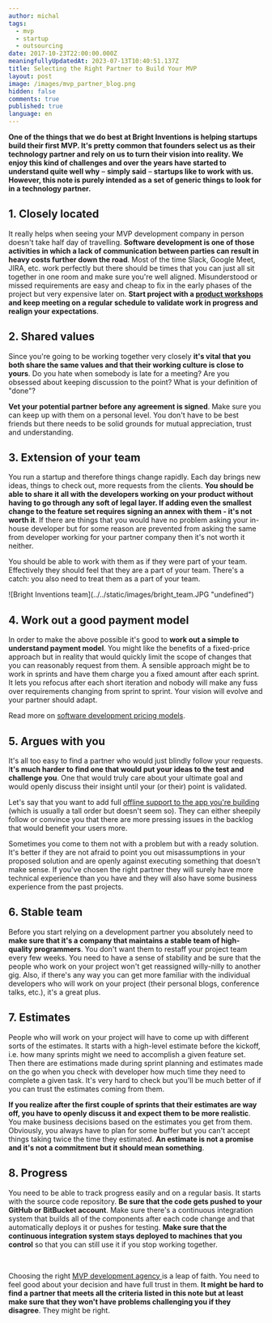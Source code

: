 ```yaml
---
author: michal
tags:
  - mvp
  - startup
  - outsourcing
date: 2017-10-23T22:00:00.000Z
meaningfullyUpdatedAt: 2023-07-13T10:40:51.137Z
title: Selecting the Right Partner to Build Your MVP
layout: post
image: /images/mvp_partner_blog.png
hidden: false
comments: true
published: true
language: en
---
```

**One of the things that we do best at Bright Inventions is helping startups build their first MVP. It's pretty common that founders select us as their technology partner and rely on us to turn their vision into reality. We enjoy this kind of challenges and over the years have started to understand quite well why** – **simply said** – **startups like to work with us. However, this note is purely intended as a set of generic things to look for in a technology partner.**

<EbookDynamic sectionTitle='Read the ultimate MVP guide' ebookName='From-MVP-to-a-Final-Product.pdf' ebookDescription='Download the free MVP guide and get ready to build a successful products starting from MVP. Get your copy now!' ebookImage='/images/mvp_ebook_cover.png' ebookAlt='ebook MVP cover' />

## 1. Closely located

It really helps when seeing your MVP development company in person doesn't take half day of travelling. **Software development is one of those activities in which a lack of communication between parties can result in heavy costs further down the road**. Most of the time Slack, Google Meet, JIRA, etc. work perfectly but there should be times that you can just all sit together in one room and make sure you're well aligned. Misunderstood or missed requirements are easy and cheap to fix in the early phases of the project but very expensive later on. **Start project with a [product workshops](/our-areas/product-workshops/) and keep meeting on a regular schedule to validate work in progress and realign your expectations**. 

## 2. Shared values

Since you're going to be working together very closely **it's vital that you both share the same values and that their working culture is close to yours**. Do you hate when somebody is late for a meeting? Are you obsessed about keeping discussion to the point? What is your definition of "done"? 

**Vet your potential partner before any agreement is signed**. Make sure you can keep up with them on a personal level. You don't have to be best friends but there needs to be solid grounds for mutual appreciation, trust and understanding.

## 3. Extension of your team

You run a startup and therefore things change rapidly. Each day brings new ideas, things to check out, more requests from the clients. **You should be able to share it all with the developers working on your product without having to go through any soft of legal layer. If adding even the smallest change to the feature set requires signing an annex with them - it's not worth it**. If there are things that you would have no problem asking your in-house developer but for some reason are prevented from asking the same from developer working for your partner company then it's not worth it neither.

You should be able to work with them as if they were part of your team. Effectively they should feel that they are a part of your team. There's a catch: you also need to treat them as a part of your team.

<div className="image">![Bright Inventions team](../../static/images/bright_team.JPG "undefined")</div>

## 4. Work out a good payment model

In order to make the above possible it's good to **work out a simple to understand payment model**. You might like the benefits of a fixed-price approach but in reality that would quickly limit the scope of changes that you can reasonably request from them. A sensible approach might be to work in sprints and have them charge you a fixed amount after each sprint. It lets you refocus after each short iteration and nobody will make any fuss over requirements changing from sprint to sprint. Your vision will evolve and your partner should adapt. 

Read more on [software development pricing models](/blog/pros-and-cons-of-software-development-pricing-models).

## 5. Argues with you

It's all too easy to find a partner who would just blindly follow your requests. I**t's much harder to find one that would put your ideas to the test and challenge you**. One that would truly care about your ultimate goal and would openly discuss their insight until your (or their) point is validated. 

Let's say that you want to add full [offline support to the app you're building](/blog/offline-first-app-guide-for-startups-app-owners-case-studies/) (which is usually a tall order but doesn't seem so). They can either sheepily follow or convince you that there are more pressing issues in the backlog that would benefit your users more. 

Sometimes you come to them not with a problem but with a ready solution. It's better if they are not afraid to point you out misassumptions in your proposed solution and are openly against executing something that doesn't make sense. If you've chosen the right partner they will surely have more technical experience than you have and they will also have some business experience from the past projects.

## 6. Stable team

Before you start relying on a development partner you absolutely need to **make sure that it's a company that maintains a stable team of high-quality programmers**. You don't want them to restaff your project team every few weeks. You need to have a sense of stability and be sure that the people who work on your project won't get reassigned willy-nilly to another gig. Also, if there's any way you can get more familiar with the individual developers who will work on your project (their personal blogs, conference talks, etc.), it's a great plus.

## 7. Estimates

People who will work on your project will have to come up with different sorts of the estimates. It starts with a high-level estimate before the kickoff, i.e. how many sprints might we need to accomplish a given feature set. Then there are estimations made during sprint planning and estimates made on the go when you check with developer how much time they need to complete a given task. It's very hard to check but you'll be much better of if you can trust the estimates coming from them. 

**If you realize after the first couple of sprints that their estimates are way off, you have to openly discuss it and expect them to be more realistic**. You make business decisions based on the estimates you get from them. Obviously, you always have to plan for some buffer but you can't accept things taking twice the time they estimated. **An estimate is not a promise and it's not a commitment but it should mean something**.

## 8. Progress

You need to be able to track progress easily and on a regular basis. It starts with the source code repository. **Be sure that the code gets pushed to your GitHub or BitBucket account**. Make sure there's a continuous integration system that builds all of the components after each code change and that automatically deploys it or pushes for testing. **Make sure that the continuous integration system stays deployed to machines that you control** so that you can still use it if you stop working together.

<br/>

Choosing the right [MVP development agency ](/our-areas/mvp-development)is a leap of faith. You need to feel good about your decision and have full trust in them. **It might be hard to find a partner that meets all the criteria listed in this note but at least make sure that they won't have problems challenging you if they disagree**. They might be right.
